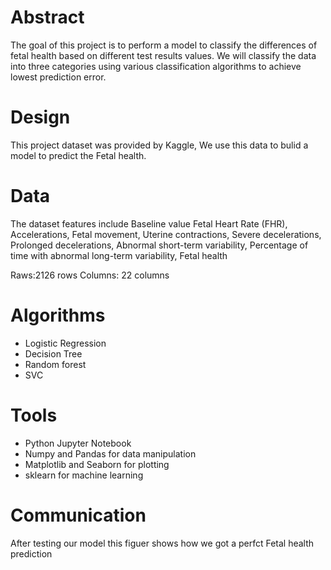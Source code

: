 # Abstract

The goal of this project is to perform a  model to classify the differences of fetal health based on different test results values. We will classify the data into
three categories using various classification algorithms to achieve lowest prediction error.

# Design

This project dataset was provided by Kaggle, We use this data to bulid a model to predict the Fetal health.

# Data

The dataset features include Baseline value Fetal Heart Rate (FHR), Accelerations, Fetal movement, Uterine contractions, Severe decelerations, Prolonged decelerations,
Abnormal short-term variability, Percentage of time with abnormal long-term variability, Fetal health


Raws:2126 rows
Columns: 22 columns

# Algorithms

- Logistic Regression
- Decision Tree
- Random forest
- SVC

# Tools
 
- Python Jupyter Notebook
- Numpy and Pandas for data manipulation
- Matplotlib and Seaborn for plotting
- sklearn for machine learning

# Communication

After testing our model this figuer shows how we got a perfct Fetal health prediction

